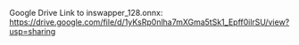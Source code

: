 Google Drive Link to inswapper_128.onnx: https://drive.google.com/file/d/1yKsRp0nlha7mXGma5tSk1_Epff0ilrSU/view?usp=sharing
